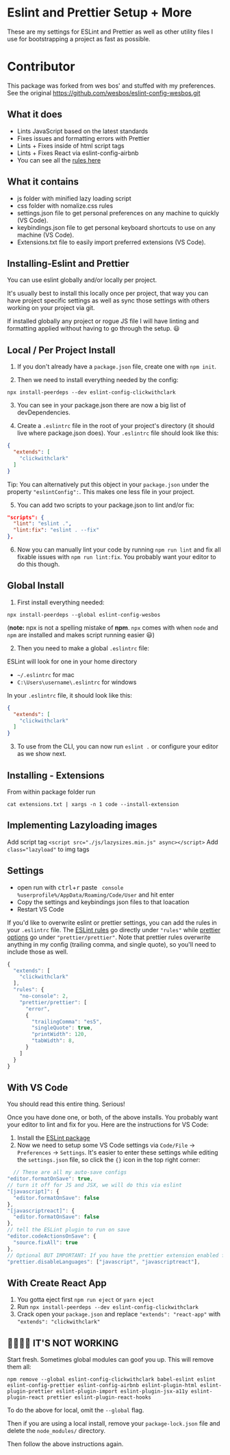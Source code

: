 # Eslint and Prettier Setup + More
These are my settings for ESLint and Prettier as well as other utility files I use for bootstrapping a project as fast as possible.

# Contributor 
This package was forked from wes bos' and stuffed with my preferences.
See the original https://github.com/wesbos/eslint-config-wesbos.git


## What it does
* Lints JavaScript based on the latest standards
* Fixes issues and formatting errors with Prettier
* Lints + Fixes inside of html script tags
* Lints + Fixes React via eslint-config-airbnb
* You can see all the [rules here](https://github.com/clickwithclark/eslint-config-clickwithclark/blob/master/.eslintrc.js)


## What it contains
* js folder with minified lazy loading script
* css folder with nomalize.css rules
* settings.json file to get personal preferences on any machine to quickly (VS Code).
* keybindings.json file to get personal keyboard shortcuts to use on any machine (VS Code).
* Extensions.txt file to easily import preferred extensions (VS Code).

## Installing-Eslint and Prettier

You can use eslint globally and/or locally per project.

It's usually best to install this locally once per project, that way you can have project specific settings as well as sync those settings with others working on your project via git.

If  installed globally any project or rogue JS file I  will have linting and formatting applied without having to go through the setup. 😃


## Local / Per Project Install

1. If you don't already have a `package.json` file, create one with `npm init`.

2. Then we need to install everything needed by the config:

```
npx install-peerdeps --dev eslint-config-clickwithclark
```

3. You can see in your package.json there are now a big list of devDependencies.

4. Create a `.eslintrc` file in the root of your project's directory (it should live where package.json does). Your `.eslintrc` file should look like this:

```json
{
  "extends": [
    "clickwithclark"
  ]
}
```

Tip: You can alternatively put this object in your `package.json` under the property `"eslintConfig":`. This makes one less file in your project.

5. You can add two scripts to your package.json to lint and/or fix:

```json
"scripts": {
  "lint": "eslint .",
  "lint:fix": "eslint . --fix"
},
```

6. Now you can manually lint your code by running `npm run lint` and fix all fixable issues with `npm run lint:fix`. You probably want your editor to do this though.

## Global Install

1. First install everything needed:

```
npx install-peerdeps --global eslint-config-wesbos
```
(**note:** npx is not a spelling mistake of **npm**. `npx` comes with when `node` and `npm` are installed and makes script running easier 😃)

2. Then you need to make a global `.eslintrc` file:

ESLint will look for one in your home directory

* `~/.eslintrc` for mac
* `C:\Users\username\.eslintrc` for windows

In your `.eslintrc` file, it should look like this:

```json
{
  "extends": [
    "clickwithclark"
  ]
}
```

3. To use from the CLI, you can now run `eslint .` or configure your editor as we show next.
## Installing - Extensions
From within package folder run
```console
cat extensions.txt | xargs -n 1 code --install-extension
```
## Implementing Lazyloading images
Add script tag ```<script src="./js/lazysizes.min.js" async></script>```
Add ```class="lazyload"``` to img tags


## Settings
* open run with <kbd>ctrl</kbd>+<kbd>r</kbd> paste  ``` console %userprofile%/AppData/Roaming/Code/User``` 
and hit enter
* Copy the settings and keybindings json files to that loacation
* Restart VS Code

If you'd like to overwrite eslint or prettier settings, you can add the rules in your `.eslintrc` file. The [ESLint rules](https://eslint.org/docs/rules/) go directly under `"rules"` while [prettier options](https://prettier.io/docs/en/options.html) go under `"prettier/prettier"`. Note that prettier rules overwrite anything in my config (trailing comma, and single quote), so you'll need to include those as well. 

```js
{
  "extends": [
    "clickwithclark"
  ],
  "rules": {
    "no-console": 2,
    "prettier/prettier": [
      "error",
      {
        "trailingComma": "es5",
        "singleQuote": true,
        "printWidth": 120,
        "tabWidth": 8,
      }
    ]
  }
}
```

## With VS Code

You should read this entire thing. Serious!

Once you have done one, or both, of the above installs. You probably want your editor to lint and fix for you. Here are the instructions for VS Code:

1. Install the [ESLint package](https://marketplace.visualstudio.com/items?itemName=dbaeumer.vscode-eslint)
2. Now we need to setup some VS Code settings via `Code/File` → `Preferences` → `Settings`. It's easier to enter these settings while editing the `settings.json` file, so click the `{}` icon in the top right corner:
  ```js
    // These are all my auto-save configs
  "editor.formatOnSave": true,
  // turn it off for JS and JSX, we will do this via eslint
  "[javascript]": {
    "editor.formatOnSave": false
  },
  "[javascriptreact]": {
    "editor.formatOnSave": false
  },
  // tell the ESLint plugin to run on save
  "editor.codeActionsOnSave": {
    "source.fixAll": true
  },
  // Optional BUT IMPORTANT: If you have the prettier extension enabled for other languages like CSS and HTML, turn it off for JS since we are doing it through Eslint already
  "prettier.disableLanguages": ["javascript", "javascriptreact"],
  ```

## With Create React App

1. You gotta eject first `npm run eject` or `yarn eject`
1. Run `npx install-peerdeps --dev eslint-config-clickwithclark`
1. Crack open your `package.json` and replace `"extends": "react-app"` with `"extends": "clickwithclark"`


## 🤬🤬🤬🤬 IT'S NOT WORKING

Start fresh. Sometimes global modules can goof you up. This will remove them all:

```
npm remove --global eslint-config-clickwithclark babel-eslint eslint eslint-config-prettier eslint-config-airbnb eslint-plugin-html eslint-plugin-prettier eslint-plugin-import eslint-plugin-jsx-a11y eslint-plugin-react prettier eslint-plugin-react-hooks
```

To do the above for local, omit the `--global` flag.

Then if you are using a local install, remove your `package-lock.json` file and delete the `node_modules/` directory.

Then follow the above instructions again.
